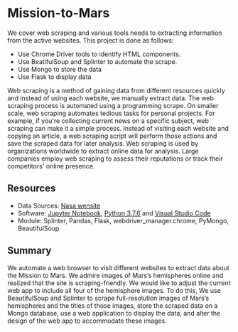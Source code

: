 # Mission-to-Mars
We cover web scraping and various tools needs to extracting information from the active websites. 
This project is done as follows: 
   - Use Chrome Driver tools to identify HTML components.
   - Use BeatifulSoup and Splinter to automate the scrape.
   - Use Mongo to store the data
   - Use Flask to display data

Web scraping is a method of gaining data from different resources quickly and instead of using each website, we manually extract data. 
The web scraping process is automated using a programming scrape. On smaller scale, web scraping automates tedious tasks for personal projects. 
For example, if you're collecting current news on a specific subject, web scraping can make it a simple process. 
Instead of visiting each website and copying an article, a web scraping script will perform those actions and save the scraped data for later analysis.
Web scraping is used by organizations worldwide to extract online data for analysis. Large companies employ web scraping to assess their reputations or track their competitors' online presence.



## Resources
- Data Sources: [Nasa wensite](https://astrogeology.usgs.gov/search/results?q=hemisphere+enhanced&k1=target&v1=Mars)
- Software: [Jupyter Notebook](https://www.anaconda.com/products/individual), [Python 3.7.6](https://www.python.org/downloads/) and [Visual Studio Code](https://code.visualstudio.com/) 
- Module: Splinter, Pandas, Flask, webdriver_manager.chrome, PyMongo, BeautifulSoup


## Summary
We automate a web browser to visit different websites to extract data about the Mission to Mars. 
We admire images of Mars’s hemispheres online and realized that the site is scraping-friendly. We would like to adjust the current web app to include all four of the hemisphere images. To do this, We use BeautifulSoup and Splinter to scrape full-resolution images of Mars’s hemispheres and the titles of those images, store the scraped data on a Mongo database, use a web application to display the data, and alter the design of the web app to accommodate these images.
